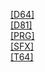 [[D64]]([D64]/index.html)<br>
[[D81]]([D81]/index.html)<br>
[[PRG]]([PRG]/index.html)<br>
[[SFX]]([SFX]/index.html)<br>
[[T64]]([T64]/index.html)<br>
